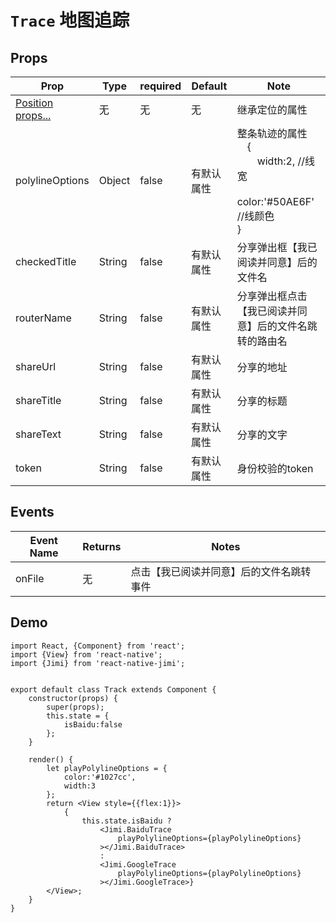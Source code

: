 <!--
 * @Descripttion: 
 * @version: 
 * @Author: xieruizhi
 * @Date: 2019-09-24 15:28:09
 * @LastEditors  : xieruizhi
 * @LastEditTime : 2019-12-19 17:39:54
 -->

# `Trace` 地图追踪

## Props
| Prop | Type | required | Default | Note |
|---|---|---|---|---|
|[Position props...](http://172.16.0.101:3000/jmax/react-native-jimi/src/master/src/docs/view/Position.md)|无|无|无|继承定位的属性|
|polylineOptions|Object|false | 有默认属性| 整条轨迹的属性<br>　{<br>　　width:2, //线宽<br>　　color:'#50AE6F' //线颜色<br>}|
|checkedTitle|String|false | 有默认属性| 分享弹出框【我已阅读并同意】后的文件名|
|routerName|String|false | 有默认属性| 分享弹出框点击【我已阅读并同意】后的文件名跳转的路由名|
|shareUrl|String|false | 有默认属性| 分享的地址 |
|shareTitle |String|false | 有默认属性| 分享的标题 |
|shareText |String|false | 有默认属性| 分享的文字 |
|token |String|false | 有默认属性| 身份校验的token |

## Events
| Event Name | Returns | Notes |
|---|---|---|
| onFile | 无 | 点击【我已阅读并同意】后的文件名跳转事件 |

## Demo
```
import React, {Component} from 'react';
import {View} from 'react-native';
import {Jimi} from 'react-native-jimi';


export default class Track extends Component {
    constructor(props) {
        super(props);
        this.state = {
            isBaidu:false
        };
    }
    
    render() {
        let playPolylineOptions = {
            color:'#1027cc',
            width:3
        };
        return <View style={{flex:1}}>
            {
                this.state.isBaidu ?
                    <Jimi.BaiduTrace 
                        playPolylineOptions={playPolylineOptions}
                    ></Jimi.BaiduTrace>
                    :
                    <Jimi.GoogleTrace 
                        playPolylineOptions={playPolylineOptions}
                    ></Jimi.GoogleTrace>}
        </View>;
    } 
}

```
